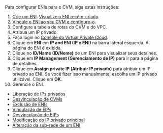 
Para configurar ENIs para o CVM, siga estas instruções:
1. [Crie um ENI](http://intl.cloud.tencent.com/document/product/576/18534).
[Visualize o ENI recém-criado](https://intl.cloud.tencent.com/document/product/576/18533).
2. [Vincule o ENI ao seu CVM e configure-o](http://intl.cloud.tencent.com/document/product/576/18535).
3. Configure a tabela de rotas do CVM e do VPC.
4. Atribua um IP privado. 
  1. Faça login no [Console do Virtual Private Cloud](https://console.cloud.tencent.com/vpc).
  2. Clique em **ENI** em **IP and ENI (IP e ENI)** na barra lateral esquerda. A página do ENI é exibida.
  3. Clique no **ID/Name (ID/Nome)** de um ENI para visualizar seus detalhes.
  4. Clique em **IP Management (Gerenciamento de IP)** para ir para a página de detalhes.
  5. Clique em **Assign private IP (Atribuir IP privado)** para atribuir um IP privado ao ENI. Se você fizer isso manualmente, escolha um IP privado utilizável. Clique em **OK**.
5. Gerencie o ENI.
 - [Liberação de IPs privados](https://intl.cloud.tencent.com/document/product/576/18538)
 - [Desvinculação de CVMs](https://intl.cloud.tencent.com/document/product/576/18537)
 - [Exclusão de ENIs](https://intl.cloud.tencent.com/document/product/576/18536)
 - [Vinculação de EIPs](https://intl.cloud.tencent.com/document/product/576/18539)
 - [Desvinculação de EIPs](https://intl.cloud.tencent.com/document/product/576/18540)
 - [Modificação do IP privado principal](https://intl.cloud.tencent.com/document/product/576/18541)
 - [Alteração da sub-rede de um ENI](https://intl.cloud.tencent.com/document/product/576/18542)




